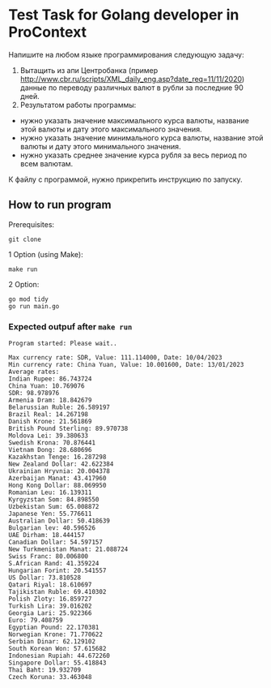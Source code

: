 # Test Task for Golang developer in ProContext

Напишите на любом языке программирования следующую задачу:

1. Вытащить из апи Центробанка (пример http://www.cbr.ru/scripts/XML_daily_eng.asp?date_req=11/11/2020) данные по переводу различных валют в рубли за последние 90 дней.
2. Результатом работы программы:  
 - нужно указать значение максимального курса валюты, название этой валюты и дату этого максимального значения.
 - нужно указать значение минимального курса валюты, название этой валюты и дату этого минимального значения.
 - нужно указать среднее значение курса рубля за весь период по всем валютам.

К файлу с программой, нужно прикрепить инструкцию по запуску.

## How to run program

Prerequisites:
```
git clone 
```

1 Option (using Make):
```
make run
```

2 Option:
```
go mod tidy
go run main.go
```

### Expected outpuf after ```make run```

```
Program started: Please wait..

Max currency rate: SDR, Value: 111.114000, Date: 10/04/2023
Min currency rate: China Yuan, Value: 10.001600, Date: 13/01/2023
Average rates:
Indian Rupee: 86.743724
China Yuan: 10.769076
SDR: 98.978976
Armenia Dram: 18.842679
Belarussian Ruble: 26.589197
Brazil Real: 14.267198
Danish Krone: 21.561869
British Pound Sterling: 89.970738
Moldova Lei: 39.380633
Swedish Krona: 70.876441
Vietnam Dong: 28.680696
Kazakhstan Tenge: 16.287298
New Zealand Dollar: 42.622384
Ukrainian Hryvnia: 20.004378
Azerbaijan Manat: 43.417960
Hong Kong Dollar: 88.069950
Romanian Leu: 16.139311
Kyrgyzstan Som: 84.898550
Uzbekistan Sum: 65.008872
Japanese Yen: 55.776611
Australian Dollar: 50.418639
Bulgarian lev: 40.596526
UAE Dirham: 18.444157
Canadian Dollar: 54.597157
New Turkmenistan Manat: 21.088724
Swiss Franc: 80.006800
S.African Rand: 41.359224
Hungarian Forint: 20.541557
US Dollar: 73.810528
Qatari Riyal: 18.610697
Tajikistan Ruble: 69.410302
Polish Zloty: 16.859727
Turkish Lira: 39.016202
Georgia Lari: 25.922366
Euro: 79.408759
Egyptian Pound: 22.170381
Norwegian Krone: 71.770622
Serbian Dinar: 62.129102
South Korean Won: 57.615682
Indonesian Rupiah: 44.672260
Singapore Dollar: 55.418843
Thai Baht: 19.932709
Czech Koruna: 33.463048
```